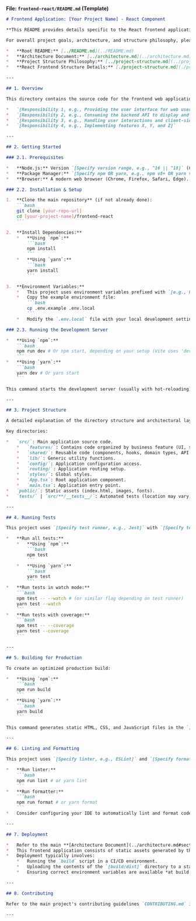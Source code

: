 **File: `frontend-react/README.md` (Template)**

```markdown
# Frontend Application: [Your Project Name] - React Component

**This README provides details specific to the React frontend application.**

For overall project goals, architecture, and structure philosophy, please refer to the main project documentation:

*   **Root README:** [../README.md](../README.md)
*   **Architecture Document:** [../architecture.md](../architecture.md)
*   **Project Structure Philosophy:** [../project-structure.md](../project-structure.md)
*   **React Frontend Structure Details:** [./project-structure.md](./project-structure.md) *(Link to the detailed structure doc within this directory)*

---

## 1. Overview

This directory contains the source code for the frontend web application built with React (`[Specify version, e.g., v18]`) and TypeScript (`[Specify version, e.g., v4.8]`). Its main responsibilities include:

*   `[Responsibility 1, e.g., Providing the user interface for web users]`
*   `[Responsibility 2, e.g., Consuming the backend API to display and manage data]`
*   `[Responsibility 3, e.g., Handling user interactions and client-side state management]`
*   `[Responsibility 4, e.g., Implementing features X, Y, and Z]`

---

## 2. Getting Started

### 2.1. Prerequisites

*   **Node.js:** Version `[Specify version range, e.g., ^16 || ^18]` (Check with `node -v`)
*   **Package Manager:** `[Specify npm OR yarn, e.g., npm v8+ OR yarn v1.x]` (Check with `npm -v` or `yarn -v`)
*   **Browser:** A modern web browser (Chrome, Firefox, Safari, Edge).

### 2.2. Installation & Setup

1.  **Clone the main repository** (if not already done):
    ```bash
    git clone [your-repo-url]
    cd [your-project-name]/frontend-react
    ```

2.  **Install Dependencies:**
    *   **Using `npm`:**
        ```bash
        npm install
        ```
    *   **Using `yarn`:**
        ```bash
        yarn install
        ```

3.  **Environment Variables:**
    *   This project uses environment variables prefixed with `[e.g., REACT_APP_ or VITE_]` for configuration (like API base URLs).
    *   Copy the example environment file:
        ```bash
        cp .env.example .env.local
        ```
    *   Modify the `.env.local` file with your local development settings (e.g., `[VITE_API_BASE_URL=http://localhost:8000/api]`). Refer to `[Link to config loading logic or documentation]` for available variables.

### 2.3. Running the Development Server

*   **Using `npm`:**
    ```bash
    npm run dev # Or npm start, depending on your setup (Vite uses 'dev', CRA uses 'start')
    ```
*   **Using `yarn`:**
    ```bash
    yarn dev # Or yarn start
    ```

This command starts the development server (usually with hot-reloading) and opens the application in your default browser. The local address is typically `http://localhost:[PORT]` (e.g., `http://localhost:5173` for Vite, `http://localhost:3000` for CRA). Check the terminal output for the exact address.

---

## 3. Project Structure

A detailed explanation of the directory structure and architectural layers for this React application can be found in [./project-structure.md](./project-structure.md).

Key directories:

*   `src/`: Main application source code.
    *   `features/`: Contains code organized by business feature (UI, state, domain, infrastructure).
    *   `shared/`: Reusable code (components, hooks, domain types, API clients).
    *   `lib/`: Generic utility functions.
    *   `config/`: Application configuration access.
    *   `routing/`: Application routing setup.
    *   `styles/`: Global styles.
    *   `App.tsx`: Root application component.
    *   `main.tsx`: Application entry point.
*   `public/`: Static assets (index.html, images, fonts).
*   `tests/` | `src/**/__tests__/`: Automated tests (location may vary).

---

## 4. Running Tests

This project uses `[Specify test runner, e.g., Jest]` with `[Specify testing library, e.g., React Testing Library]` for automated testing.

*   **Run all tests:**
    *   **Using `npm`:**
        ```bash
        npm test
        ```
    *   **Using `yarn`:**
        ```bash
        yarn test
        ```
*   **Run tests in watch mode:**
    ```bash
    npm test -- --watch # (or similar flag depending on test runner)
    yarn test --watch
    ```
*   **Run tests with coverage:**
    ```bash
    npm test -- --coverage
    yarn test --coverage
    ```

---

## 5. Building for Production

To create an optimized production build:

*   **Using `npm`:**
    ```bash
    npm run build
    ```
*   **Using `yarn`:**
    ```bash
    yarn build
    ```

This command generates static HTML, CSS, and JavaScript files in the `[Specify build output directory, e.g., build/ or dist/]` directory. These files are ready for deployment to a static file server or CDN.

---

## 6. Linting and Formatting

This project uses `[Specify linter, e.g., ESLint]` and `[Specify formatter, e.g., Prettier]` to maintain code quality and consistency.

*   **Run linter:**
    ```bash
    npm run lint # or yarn lint
    ```
*   **Run formatter:**
    ```bash
    npm run format # or yarn format
    ```
*   Consider configuring your IDE to automatically lint and format code on save.

---

## 7. Deployment

*   Refer to the main **[Architecture Document](../architecture.md#section-8-infrastructure--deployment)** for the overall deployment strategy.
*   This frontend application consists of static assets generated by the `build` command.
*   Deployment typically involves:
    *   Running the `build` script in a CI/CD environment.
    *   Uploading the contents of the `[build/dist]` directory to a static hosting provider (`[e.g., AWS S3 + CloudFront, Netlify, Vercel, GitHub Pages]`).
    *   Ensuring correct environment variables are available *at build time* if they influence the production bundle.

---

## 8. Contributing

Refer to the main project's contributing guidelines `CONTRIBUTING.md` in the root directory. Specific conventions for React/TypeScript development (e.g., component patterns, hook usage, ESLint/Prettier rules) should be followed.

---
```